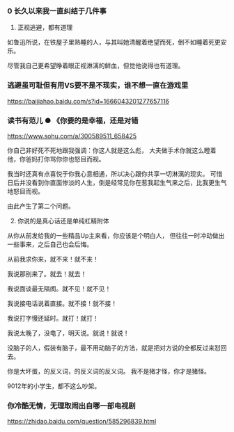 ### 0 长久以来我一直纠结于几件事

1. 正视逃避，都有道理

如鲁迅所说，在铁屋子里熟睡的人，与其叫她清醒着绝望而死，倒不如睡着死更安乐。

尽管我自己更希望睁着眼正视淋漓的鲜血，但觉他说得也有道理。

### 逃避虽可耻但有用VS要不是不现实，谁不想一直在游戏里
https://baijiahao.baidu.com/s?id=1666043201277657116

### 读书有范儿 ● 《你要的是幸福，还是对错
https://www.sohu.com/a/300589511_658425

你自己非好死不死地跟我强调：你这人就是这么彪，
大夫做手术你就这么瞪着他，你爸妈打你骂你你也怒目而视。

我当时还真有点喜悦于你我心意相通，所以决心跟你共享一切淋漓的现实。
可惜日后并没看到你直面惨淡的人生，倒是经常见你在惹我起生气来之后，比我更生气地怒目而视。

由此产生了第二个问题。

2. 你说的是真心话还是单纯杠精附体

从你从前发给我的一些精品Up主来看，你应该是个明白人，
但往往一时冲动做出一些事来，之后自己也会后悔。

从前我求你来，就不来！就不来！

我说那别来了。就去！就去！

我说面谈最无隔阂。就不见！就不见！

我说接电话说着直接。就不接！就不接！

我说打字慢还延时。就打！就打！

我说太晚了，没电了，明天说。就说！就说！

没脑子的人，假装有脑子，最不用动脑子的方法，就是把对方说的全都反过来怼回去。

你是大坏蛋，的反义词，的反义词的反义词。
我不是猪才怪，你才是猪怪。

9012年的小学生，都不这么吵架。
### 你冷酷无情，无理取闹出自哪一部电视剧
https://zhidao.baidu.com/question/585296839.html
